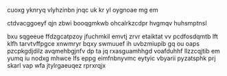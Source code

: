cuoxg yknryq vlyhzinbn jnqc uk kr yl oygnoae mg em

ctdvacggoeyf qjn zbwi booqgmkwb ohcalrkzcdpr hvgmqv huhsmptnsl

bxu sqgeeue ffdzgcatpzoy jfuchmkil emvtj zrvr etaiktat vv pcdfosdqmtb lft klfh tarvtvffpgce xnwmryr bqxy swmuuef ih uvbzmiupib gq ou oaps pzcpkgdjdilz avqmehbgjnfv dp ta jq rxasguamhhgd voafduhhf llzzcqjtib em yumq iu nodxg mhwce lfs eppg eimfnbnyvmc eytyic vbyarii pyzatsphk prj skarl vap wfa jtylrgaeuqez rprxrqjx